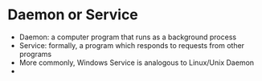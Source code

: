 # Daemon or Service

* Daemon: a computer program that runs as a background process
* Service: formally, a program which responds to requests from other programs
* More commonly, Windows Service is analogous to Linux/Unix Daemon
* 